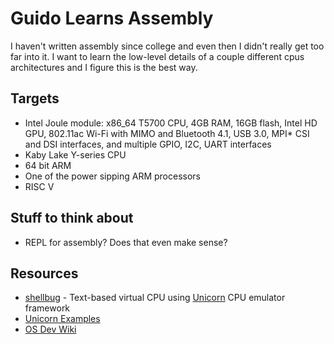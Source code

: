 # Guido Learns Assembly

I haven't written assembly since college and even then I didn't really
get too far into it. I want to learn the low-level details of a couple
different cpus architectures and I figure this is the best way.

## Targets

* Intel Joule module: x86_64 T5700 CPU, 4GB RAM, 16GB flash, Intel HD GPU, 802.11ac Wi-Fi with MIMO and Bluetooth 4.1, USB 3.0, MPI* CSI and DSI interfaces, and multiple GPIO, I2C, UART interfaces
* Kaby Lake Y-series CPU
* 64 bit ARM
* One of the power sipping ARM processors
* RISC V

## Stuff to think about

* REPL for assembly? Does that even make sense?

## Resources

* [shellbug](https://github.com/karttoon/shellbug) - Text-based virtual CPU using [Unicorn](http://www.unicorn-engine.org) CPU emulator framework
* [Unicorn Examples](http://www.unicorn-engine.org/showcase/)
* [OS Dev Wiki](http://wiki.osdev.org/Main_Page)
